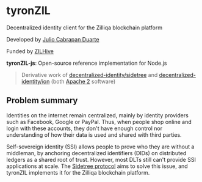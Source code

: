 # tyronZIL

Decentralized identity client for the Zilliqa blockchain platform

Developed by [Julio Cabrapan Duarte](https://github.com/julio-cabdu)

Funded by [ZILHive](https://zilhive.org/)

**tyronZIL-js**: Open-source reference implementation for Node.js
> Derivative work of [decentralized-identity/sidetree](https://github.com/decentralized-identity/sidetree) and [decentralized-identity/ion](https://github.com/decentralized-identity/ion) (both [Apache 2](https://www.apache.org/licenses/LICENSE-2.0) software)

## Problem summary

Identities on the internet remain centralized, mainly by identity providers such as Facebook, Google or PayPal. Thus, when people shop online and login with these accounts, they don't have enough control nor understanding of how their data is used and shared with third parties.

Self-sovereign identity (SSI) allows people to prove who they are without a middleman, by anchoring decentralized identifiers (DIDs) on distributed ledgers as a shared root of trust. However, most DLTs still can't provide SSI applications at scale. The [Sidetree protocol](https://identity.foundation/sidetree/spec/) aims to solve this issue, and tyronZIL implements it for the Zilliqa blockchain platform.
